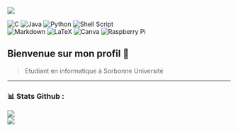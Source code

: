 [![](https://visitcount.itsvg.in/api?id=thibautmarcq&icon=1&color=0)](https://visitcount.itsvg.in)

![C](https://img.shields.io/badge/c-%2300599C.svg?style=for-the-badge&logo=c&logoColor=white) ![Java](https://img.shields.io/badge/java-%23ED8B00.svg?style=for-the-badge&logo=openjdk&logoColor=white) ![Python](https://img.shields.io/badge/python-3670A0?style=for-the-badge&logo=python&logoColor=ffdd54) ![Shell Script](https://img.shields.io/badge/shell_script-%23121011.svg?style=for-the-badge&logo=gnu-bash&logoColor=white) <br> ![Markdown](https://img.shields.io/badge/markdown-%23000000.svg?style=for-the-badge&logo=markdown&logoColor=white) ![LaTeX](https://img.shields.io/badge/latex-%23008080.svg?style=for-the-badge&logo=latex&logoColor=white) ![Canva](https://img.shields.io/badge/Canva-%2300C4CC.svg?style=for-the-badge&logo=Canva&logoColor=white) ![Raspberry Pi](https://img.shields.io/badge/-RaspberryPi-C51A4A?style=for-the-badge&logo=Raspberry-Pi)

## Bienvenue sur mon profil 👋
> Etudiant en informatique à Sorbonne Université
------
### 📊 Stats Github :

![](https://github-readme-streak-stats.herokuapp.com/?user=thibautmarcq&theme=city_light&hide_border=false)<br/>
![](https://github-readme-stats.vercel.app/api/top-langs/?username=thibautmarcq&theme=city_light&hide_border=false&include_all_commits=true&count_private=true&layout=compact&card_width=495)



<!-- Proudly created with GPRM ( https://gprm.itsvg.in ) -->
